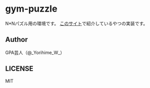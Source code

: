 # gym-puzzle

N*Nパズル用の環境です。
[このサイト](https://gpa.hateblo.jp/entry/2020/01/16/094814)で紹介しているやつの実装です。

## Author

GPA芸人（@\_Yorihime\_W\_）

## LICENSE

MIT
